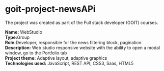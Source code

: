 # goit-project-newsAPi

The project was created as part of the Full stack developer (GOIT) courses. <br>

<b>Name:</b> WebStudio<br>
<b>Type:</b>Group<br>
<b>Role:</b>Developer, responsible for the news filtering block, pagination<br>
<b>Description:</b> Web studio responsive website with the ability to open a modal window, go to the Portfolio tab<br>
<b>Project theme:</b> Adaptive layout, adaptive graphics<br>
<b>Technologies used:</b> JavaScript, REST API, CSS3, Saas, HTML5

